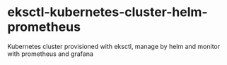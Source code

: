 # eksctl-kubernetes-cluster-helm-prometheus
Kubernetes cluster provisioned with eksctl, manage by helm and monitor with prometheus and grafana
